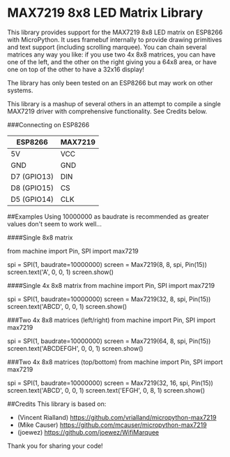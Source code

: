 # MAX7219 8x8 LED Matrix Library
This library provides support for the MAX7219 8x8 LED matrix on ESP8266 with MicroPython. It uses framebuf internally to provide drawing primitives and text support (including scrolling marquee). You can chain several matrices any way you like: if you use two 4x 8x8 matrices, you can have one of the left, and the other on the right giving you a 64x8 area, or have one on top of the other to have a 32x16 display!

The library has only been tested on an ESP8266 but may work on other systems.

This library is a mashup of several others in an attempt to compile a single MAX7219 driver with comprehensive functionality.   See Credits below.

###Connecting on ESP8266

ESP8266 | MAX7219
--- | ---
5V | VCC
GND | GND
D7 (GPIO13) | DIN
D8 (GPIO15) | CS
D5 (GPIO14) | CLK

##Examples
Using 10000000 as baudrate is recommended as greater values don't seem to work well...

####Single 8x8 matrix

from machine import Pin, SPI
import max7219

spi = SPI(1, baudrate=10000000)
screen = Max7219(8, 8, spi, Pin(15))
screen.text('A', 0, 0, 1)
screen.show()

####Single 4x 8x8 matrix
from machine import Pin, SPI
import max7219

spi = SPI(1, baudrate=10000000)
screen = Max7219(32, 8, spi, Pin(15))
screen.text('ABCD', 0, 0, 1)
screen.show()

###Two 4x 8x8 matrices (left/right)
from machine import Pin, SPI
import max7219

spi = SPI(1, baudrate=10000000)
screen = Max7219(64, 8, spi, Pin(15))
screen.text('ABCDEFGH', 0, 0, 1)
screen.show()

###Two 4x 8x8 matrices (top/bottom)
from machine import Pin, SPI
import max7219

spi = SPI(1, baudrate=10000000)
screen = Max7219(32, 16, spi, Pin(15))
screen.text('ABCD', 0, 0, 1)
screen.text('EFGH', 0, 8, 1)
screen.show()

##Credits
This library is based on:
* (Vincent Rialland) https://github.com/vrialland/micropython-max7219
* (Mike Causer) https://github.com/mcauser/micropython-max7219
* (joewez) https://github.com/joewez/WifiMarquee

Thank you for sharing your code!